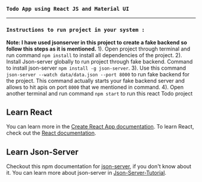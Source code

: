 ### `Todo App using React JS and Material UI`
-----------------------------------------------------------------------------------
### `Instructions to run project in your system : `

**Note: I have used jsonserver in this project to create a fake backend so follow this steps as it is mentioned.**
1). Open project through terminal and run command `npm install` to install all dependencies of the project.
2). Install Json-server globally to run project through fake backend. Command to install json-server `npm install -g json-server`.
3). Use this command `json-server --watch data/data.json --port 8000` to run fake backend for the project. This command actually starts your fake backend server and allows to hit apis on port `8000` that we mentioned in command.
4). Open another terminal and run command `npm start` to run this react Todo project


## Learn React
You can learn more in the [Create React App documentation](https://facebook.github.io/create-react-app/docs/getting-started).
To learn React, check out the [React documentation](https://reactjs.org/).

## Learn Json-Server
Checkout this npm documentation for [json-server](https://www.npmjs.com/package/json-server), if you don't know about it. 
You can learn more about json-server in [Json-Server-Tutorial](https://zetcode.com/javascript/jsonserver/).
